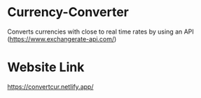 # Currency-Converter
Converts currencies with close to real time rates by using an API (https://www.exchangerate-api.com/)

# Website Link
https://convertcur.netlify.app/
